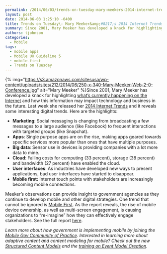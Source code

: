 ```yaml
---
permalink: /2014/06/03/trends-on-tuesday-mary-meekers-2014-internet-trends/
layout: post
date: 2014-06-03 1:25:10 -0400
title: Trends on Tuesday\: Mary Meeker&amp;#8217;s 2014 Internet Trends
summary: Since 2001, Mary Meeker has developed a knack for highlighting what&rsquo;s currently happening on the Internet and how this information may impact technology and business in the future. Last week she released her&nbsp;2014 Internet Trends and it reveals&nbsp;some interesting digital trends. Here are the highlights\: Marketing\: Social messaging is changing from
authors: tjohnson
categories:
  - Mobile
tags:
  - mobile apps
  - Mobile UX Guideline 5
  - mobile-first
  - Trends on Tuesday
---
```


{% img="https://s3.amazonaws.com/sitesusa/wp-content/uploads/sites/212/2014/06/250-x-340-Mary-Meeker-Web-2-0-Conference.jpg" alt="Mary Meeker" %}Since 2001, Mary Meeker has developed a knack for highlighting [what’s currently happening on the Internet](https://www.WHATEVER/2013/06/05/mary-meekers-internet-trends-report-2/) and how this information may impact technology and business in the future. Last week she released her [2014 Internet Trends](http://www.kpcb.com/internet-trends) and it reveals some interesting digital trends. Here are the highlights:

  * **Marketing**: Social messaging is changing from broadcasting a few messages to a large audience (like Facebook) to frequent interactions with targeted groups (like Snapchat).
  * **Apps**: Single purpose apps are on the rise, making apps geared towards specific services more popular than ones that have multiple purposes.
  * **Big data**: Sensor use in devices is providing companies with a lot more data to mine.
  * **Cloud**: Falling costs for computing (33 percent), storage (38 percent) and bandwidth (27 percent) have enabled the cloud.
  * **User interfaces**: As industries have developed new ways to present applications, bad user interfaces have started to disappear.
  * **Mobile first:** Internet touch points with stakeholders are increasingly becoming mobile connections.

Meeker’s observations can provide insight to government agencies as they continue to develop mobile and other digital strategies. One trend that cannot be ignored is [Mobile First](https://www.WHATEVER/2013/09/30/mobile-first/ "Mobile First"). As the report reveals, the rise of mobile device ownership, as well as multi-screen engagement, is causing organizations to &#8220;re-imagine&#8221; how they can effectively engage stakeholders. See the full report [here](http://www.kpcb.com/internet-trends "2014 Internet Trends Report").

_Learn more about how government is implementing mobile by joining the [Mobile Gov Community of Practice](https://www.WHATEVER/communities/mobile/ "Mobile"). Interested in learning more about adaptive content and content modeling for mobile? Check out the new [Structured Content Models](https://www.WHATEVER/2014/05/05/government-open-and-structured-content-models-are-here/ "Government Open and Structured Content Models Are Here!") and the [training on Event Model Creation](https://www.WHATEVER/event/what-structured-content-can-do-for-you-event-model/ "What Structured Content Can Do For You: Event Model")._